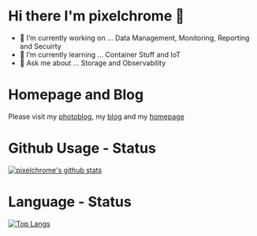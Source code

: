 # Hi there I'm pixelchrome :wave:
 
 - :telescope: I’m currently working on ... Data Management, Monitoring, Reporting and Secuirty
 - :whale: I’m currently learning ... Container Stuff and IoT
 - :speech_balloon: Ask me about ... Storage and Observability

 # Homepage and Blog

 Please visit my [photoblog](https://pixelchrome.org), my [blog](https://pixelchrome.org/blog) and my [homepage](https://pixelchrome.org/about)

 # Github Usage - Status

[![pixelchrome's github stats](https://github-readme-stats.vercel.app/api?username=pixelchrome&theme=dark&show_icons=true)](https://github.com/anuraghazra/github-readme-stats)

# Language - Status

[![Top Langs](https://github-readme-stats.vercel.app/api/top-langs/?username=pixelchrome&layout=compact&theme=dark)](https://github.com/anuraghazra/github-readme-stats)
